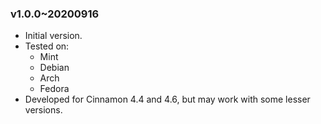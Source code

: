 ### v1.0.0~20200916

 * Initial version.
 * Tested on:
    * Mint
    * Debian
    * Arch
    * Fedora
 * Developed for Cinnamon 4.4 and 4.6, but may work with some lesser versions.